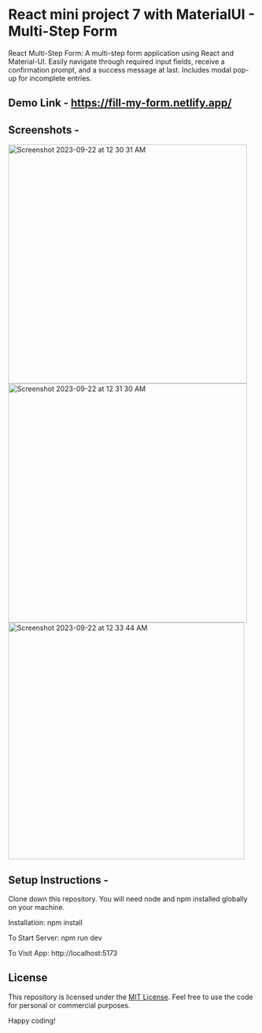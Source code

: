 # React mini project 7 with MaterialUI - Multi-Step Form
React Multi-Step Form: A multi-step form application using React and Material-UI. Easily navigate through required input fields, receive a confirmation prompt, and a success message at last. Includes modal pop-up for incomplete entries.

## Demo Link - https://fill-my-form.netlify.app/

## Screenshots -

<img width="485" alt="Screenshot 2023-09-22 at 12 30 31 AM" src="https://github.com/praduman20/MultiStep-form-React-mini-project-7-with-MUI/assets/87388316/9eefcfe1-66e9-4372-b362-453b59bbd44a">

<img width="485" alt="Screenshot 2023-09-22 at 12 31 30 AM" src="https://github.com/praduman20/MultiStep-form-React-mini-project-7-with-MUI/assets/87388316/ad1c9722-ac77-4b98-b942-044076247c8d">

<img width="480" alt="Screenshot 2023-09-22 at 12 33 44 AM" src="https://github.com/praduman20/MultiStep-form-React-mini-project-7-with-MUI/assets/87388316/1682dcdc-b394-45e5-be87-0e6be83921b9">

## Setup Instructions -

Clone down this repository. You will need node and npm installed globally on your machine.

Installation: npm install

To Start Server: npm run dev

To Visit App: http://localhost:5173

## License

This repository is licensed under the [MIT License](https://opensource.org/license/mit/). Feel free to use the code for personal or commercial purposes.

Happy coding!


